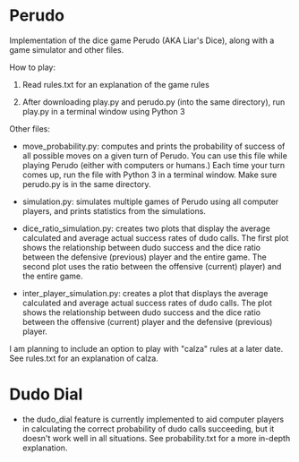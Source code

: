 # Perudo

Implementation of the dice game Perudo (AKA Liar's Dice), along with a game simulator and other files.

How to play:

1. Read rules.txt for an explanation of the game rules

2. After downloading play.py and perudo.py (into the same directory), run play.py in a terminal window using Python 3

Other files:

  - move_probability.py: computes and prints the probability of success of all possible moves on a given turn of Perudo. You can use this file while playing Perudo (either with computers or humans.) Each time your turn comes up, run the file with Python 3 in a terminal window. Make sure perudo.py is in the same directory.
  
  - simulation.py: simulates multiple games of Perudo using all computer players, and prints statistics from the simulations.
  
  - dice_ratio_simulation.py: creates two plots that display the average calculated and average actual success rates of dudo calls. The first plot shows the relationship between dudo success and the dice ratio between the defensive (previous) player and the entire game. The second plot uses the ratio between the offensive (current) player) and the entire game.
  
  - inter_player_simulation.py: creates a plot that displays the average calculated and average actual success rates of dudo calls. The plot shows the relationship between dudo success and the dice ratio between the offensive (current) player and the defensive (previous) player.
  
I am planning to include an option to play with "calza" rules at a later date. See rules.txt for an explanation of calza.

# Dudo Dial

  - the dudo_dial feature is currently implemented to aid computer players in calculating the correct probability of dudo calls succeeding, but it doesn't work well in all situations. See probability.txt for a more in-depth explanation.
